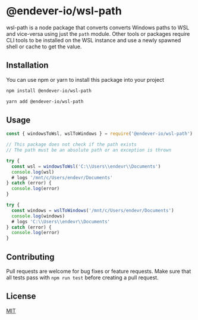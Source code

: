 # @endever-io/wsl-path

wsl-path is a node package that converts converts Windows paths to WSL and vice-versa using just the `path` module. Other tools or packages require CLI tools to be installed on the WSL instance and use a newly spawned shell or cache to get the value.

## Installation

You can use npm or yarn to install this package into your project

```bash
npm install @endever-io/wsl-path

yarn add @endever-io/wsl-path
```

## Usage

```javascript
const { windowsToWsl, wslToWindows } = require('@endever-io/wsl-path')

// This package does not check if the path exists
// The path must be an absolute path or an exception is thrown

try {
  const wsl = windowsToWsl('C:\\Users\\endevr\\Documents')
  console.log(wsl)
  # logs '/mnt/c/Users/endevr/Documents'
} catch (error) {
  console.log(error)
}

try {
  const windows = wslToWindows('/mnt/c/Users/endevr/Documents')
  console.log(windows)
  # logs 'C:\\Users\\endevr\\Documents'
} catch (error) {
  console.log(error)
}
```

## Contributing
Pull requests are welcome for bug fixes or feature requests. Make sure that all tests pass with `npm run test` before creating a pull request.

## License
[MIT](https://github.com/endevr-io/wsl-path/blob/main/LICENSE)
